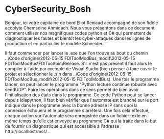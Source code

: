 # CyberSecurity_Bosh


Bonjour, ici votre capitaine de bord Eliot Reniaud accompagné de son fidèle accolyte Chemsdine Ahmidach.
Nous vous présentons dans ce document comment utiliser nos magnifiques codes python et C# qui permettent de diagnostiquer les fautes et bientôt les cyber-attaques dans les lignes de production et en particulier le modèle Schneider.

Il faut commencer par lancer le .exe que l'on trouve au bout du chemin ..\Code d'origine\2012-05-15 FDIToolModBus_modif\2012-05-15 FDIToolModBus\FDITool\bin\Release. S'il n'est pas présent il faut alors le compiler à l'aide par exemple de Visual Studio (bien penser à faire ouvrir le projet et sélectionner le .sln dans ..\Code d'origine\2012-05-15 FDIToolModBus_modif\2012-05-15 FDIToolModBus).
Une fois le programme lancer, on peut lancer le programme "Python lecture continue robuste avec sendUDP". Faire les opérations dans ce sens permet de bien avoir l'initialisation des états dans le programme.
Ce code Python peut se lancer depuis idlepython, il faut bien vérifier que l'automate est branché sur le port indiqué dans le programme avec la bonne adresse IP sans quoi la connexion échouera et le programme s'arrêtera. 
Une fois cela effectué, chaque action sur l'automate sera enregistrée dans un fichier texte en même temps qu'elle est envoyée au programme C# qui la traite dans le but de fournir un diagnostique qui est accessible à l'adresse http://localhost/mss/ .
